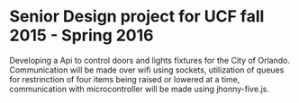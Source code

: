 # Senior Design project for UCF fall 2015 - Spring 2016 

Developing a Api to control doors and lights fixtures for the City of Orlando.
Communication will be made over wifi using sockets, utilization of queues for restrinction of four items being raised or lowered at a time, communication with microcontroller will be made using jhonny-five.js.



